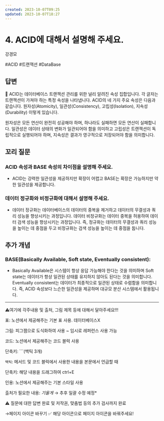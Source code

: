 ```yaml
---
created: 2023-10-07T09:25
updated: 2023-10-07T18:27
---
```

# 4. ACID에 대해서 설명해 주세요.

강경모

#ACID #트랜잭션 #DataBase

## 답변

<aside>
📌 ACID는 데이터베이스 트랜잭션 관리를 위한 널리 알려진 속성 집합입니다. 각 글자는 트랜잭션이 가져야 하는 특정 속성을 나타냅니다. ACID의 네 가지 주요 속성은 다음과 같습니다.
원자성(Atomicity), 일관성(Consistency), 고립성(Isolation), 지속성(Durability) 이렇게 있습니다.

</aside>

원자성은 모든 연산이 완전히 성공해야 하며, 하나라도 실패하면 모든 연산이 실패합니다.  일관성은 데이터 상태의 변화가 일관되어야 함을 의미하고 고립성은 트랜잭션이 독립적으로 실행되어야 하며, 지속성은 결과가 영구적으로 저장되어야 함을 의미합니다.

## **꼬리 질문**

### ACID 속성과 BASE 속성의 차이점을 설명해 주세요.

- ACID는 강력한 일관성을 제공하지만 확장이 어렵고 BASE는 확장은 가능하지만 약한 일관성을 제공합니다.

### 데이터 정규화와 비정규화에 대해서 설명해 주세요.

- 데이터 정규화는 데이터베이스의 데이터의 중복을 제거하고 데이터의 무결성과 쿼리 성능을 향상시키는 과정입니다. 데이터 비정규화는 데이터 중복을 허용하여 데이터 검색 성능을 향상시키는 과정입니다. 즉, 정규화는 데이터의 무결성과 쿼리 성능을 높이는 데 중점을 두고 비정규화는 검색 성능을 높이는 데 중점을 둡니다.

## 추가 개념

### BASE(Basically Available, Soft state, Eventually consistent):

- Basically Available은 시스템이 항상 응답 가능해야 한다는 것을 의미하며 Soft state는 데이터가 항상 일관된 상태를 유지하지 않아도 된다는 것을 의미합니다. Eventually consistent는 데이터가 최종적으로 일관된 상태로 수렴함을 의미합니다. 즉, ACID 속성보다 느슨한 일관성을 제공하며 대규모 분산 시스템에서 활용됩니다.

---

⚠️여기에 각주내용 및 출처, 그림 제목 등에 대해서 달아주세요!!!

표: 노션에서 제공해주는 기본 표 사용. 데이터베이스X

그림: 피그잼으로 도식화하여 사용 ~ 임시로 레퍼런스 사용 가능

코드: 노션에서 제공해주는 코드 블럭 사용 

단축키: ```(백틱 3개)

`백틱`: 메서드 및 코드 블럭에서 사용한 내용을 본문에서 언급할 때 

단축키: 해당 내용을 드래그하여 ctrl+E

인용: 노션에서 제공해주는 기본 스타일 사용

출처가 필요한 내용: *기울게* → 추후 일괄 수정 예정*

⚠️ 질문에 대한 답변 완료 및 저작권, 맞춤법 등의 추가 검사까지 완료

→페이지 아이콘 바꾸기 ✅ 해당 아이콘으로 페이지 아이콘을 바꿔주세요!